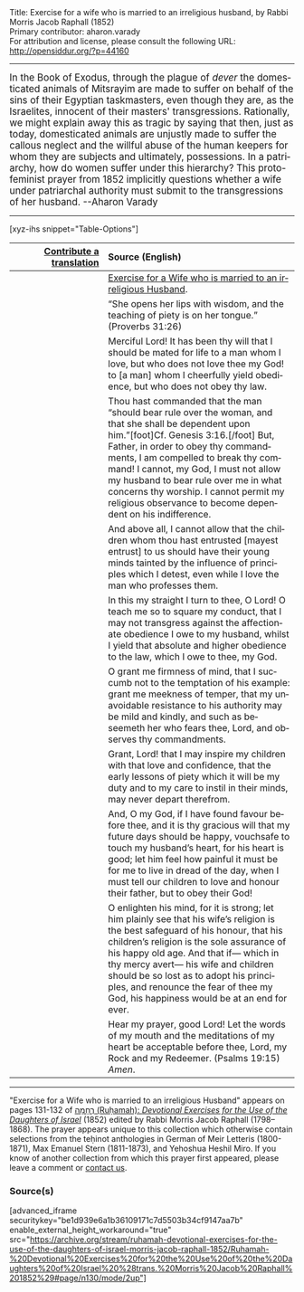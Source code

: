 <html>
<head></head>
<body>
Title: Exercise for a wife who is married to an irreligious husband, by Rabbi Morris Jacob Raphall (1852)<br />
Primary contributor: aharon.varady<br />
For attribution and license, please consult the following URL: <a href="http://opensiddur.org/?p=44160">http://opensiddur.org/?p=44160</a>
<p />
<hr />

<div class="english" lang="en" style="font-size: 1.2em;">
In the Book of Exodus, through the plague of <em>dever</em> the domesticated animals of Mitsrayim are made to suffer on behalf of the sins of their Egyptian taskmasters, even though they are, as the Israelites, innocent of their masters' transgressions. Rationally, we might explain away this as tragic by saying that then, just as today, domesticated animals are unjustly made to suffer the callous neglect and the willful abuse of the human keepers for whom they are subjects and ultimately, possessions. In a patriarchy, how do women suffer under this hierarchy? This proto-feminist prayer from 1852 implicitly questions whether a wife under patriarchal authority must submit to the transgressions of her husband. --Aharon Varady
</div>

<hr />

[xyz-ihs snippet="Table-Options"]<table style="margin-left: auto; margin-right: auto;" class="draggable">
<thead><tr><th id="x" style="text-align: right;"><a href="/contribute/upload/">Contribute a translation</a></th><th style="text-align: left;">Source (English)</th></tr></thead>
<tbody>
<tr><td style="vertical-align:top;" width="33%">
<div class="liturgy" lang="he" style="text-align: right;">

</div></td>

<td style="vertical-align:top;">
<div class="english" lang="en" style="text-align: left;">
<u>Exercise for a Wife who is married to an irreligious Husband</u>. 
</div></td></tr>


<tr><td style="vertical-align:top;">
<div class="liturgy" lang="he" style="text-align: right;">

</div></td>

<td style="vertical-align:top;">
<div class="english" lang="en" style="text-align: left;">
“She opens her lips with wisdom, 
and the teaching of piety is on her tongue.” <span class="citation">(Proverbs 31:26)</span> 
</div></td></tr>


<tr><td style="vertical-align:top;">
<div class="liturgy" lang="he" style="text-align: right;">

</div></td>

<td style="vertical-align:top;">
<div class="english" lang="en" style="text-align: left;">
Merciful Lord! 
It has been thy will 
that I should be mated for life 
to a man whom I love, 
but who does not love thee my God! 
to [a man] whom I cheerfully yield obedience, 
but who does not obey thy law. 
</div></td></tr>


<tr><td style="vertical-align:top;">
<div class="liturgy" lang="he" style="text-align: right;">

</div></td>

<td style="vertical-align:top;">
<div class="english" lang="en" style="text-align: left;">
Thou hast commanded 
that the man “should bear rule over the woman, 
and that she shall be dependent upon him.”[foot]Cf. Genesis 3:16.[/foot] 
But, Father, in order to obey thy commandments, 
I am compelled to break thy command! 
I cannot, my God, 
I must not allow my husband 
to bear rule over me 
in what concerns thy worship. 
I cannot permit my religious observance 
to become dependent 
on his indifference. 
</div></td></tr>


<tr><td style="vertical-align:top;">
<div class="liturgy" lang="he" style="text-align: right;">

</div></td>

<td style="vertical-align:top;">
<div class="english" lang="en" style="text-align: left;">
And above all, 
I cannot allow that the children 
whom thou hast entrusted [mayest entrust] to us 
should have their young minds tainted 
by the influence of principles which I detest, 
even while I love the man who professes them. 
</div></td></tr>


<tr><td style="vertical-align:top;">
<div class="liturgy" lang="he" style="text-align: right;">

</div></td>

<td style="vertical-align:top;">
<div class="english" lang="en" style="text-align: left;">
In this my straight I turn to thee, O Lord! 
O teach me so to square my conduct, 
that I may not transgress against the affectionate obedience 
I owe to my husband, 
whilst I yield that absolute and higher obedience to the law, 
which I owe to thee, my God. 
</div></td></tr>


<tr><td style="vertical-align:top;">
<div class="liturgy" lang="he" style="text-align: right;">

</div></td>

<td style="vertical-align:top;">
<div class="english" lang="en" style="text-align: left;">
O grant me firmness of mind, 
that I succumb not to the temptation of his example: 
grant me meekness of temper, 
that my unavoidable resistance to his authority 
may be mild and kindly, 
and such as beseemeth her who fears thee, Lord, 
and observes thy commandments. 
</div></td></tr>


<tr><td style="vertical-align:top;">
<div class="liturgy" lang="he" style="text-align: right;">

</div></td>

<td style="vertical-align:top;">
<div class="english" lang="en" style="text-align: left;">
Grant, Lord! 
that I may inspire my children with that love and confidence, 
that the early lessons of piety 
which it will be my duty and to my care to instil in their minds, 
may never depart therefrom. 
</div></td></tr>


<tr><td style="vertical-align:top;">
<div class="liturgy" lang="he" style="text-align: right;">

</div></td>

<td style="vertical-align:top;">
<div class="english" lang="en" style="text-align: left;">
And, O my God, 
if I have found favour before thee, 
and it is thy gracious will that my future days should be happy, 
vouchsafe to touch my husband’s heart, 
for his heart is good; 
let him feel how painful it must be for me 
to live in dread of the day, 
when I must tell our children 
to love and honour their father, 
but to obey their God! 
</div></td></tr>


<tr><td style="vertical-align:top;">
<div class="liturgy" lang="he" style="text-align: right;">

</div></td>

<td style="vertical-align:top;">
<div class="english" lang="en" style="text-align: left;">
O enlighten his mind, for it is strong; 
let him plainly see that his wife’s religion 
is the best safeguard of his honour, 
that his children’s religion 
is the sole assurance of his happy old age. 
And that if—
which in thy mercy avert—
his wife and children should be so lost 
as to adopt his principles, 
and renounce the fear of thee my God, 
his happiness would be at an end for ever. 
</div></td></tr>


<tr><td style="vertical-align:top;">
<div class="liturgy" lang="he" style="text-align: right;">

</div></td>

<td style="vertical-align:top;">
<div class="english" lang="en" style="text-align: left;">
Hear my prayer, good Lord! 
Let the words of my mouth 
and the meditations of my heart 
be acceptable before thee, Lord, 
my Rock and my Redeemer. <span class="citation">(Psalms 19:15)</span>
<em>Amen</em>.
</div></td></tr>
</tbody></table>

<hr />

"Exercise for a Wife who is married to an irreligious Husband" appears on pages 131-132 of <a href="/?p=44135">רֻחָמָה (Ruḥamah): <em>Devotional Exercises for the Use of the Daughters of Israel</em></a> (1852) edited by Rabbi Morris Jacob Raphall (1798–1868). The prayer appears unique to this collection which otherwise contain selections from the teḥinot anthologies in German of Meir Letteris (1800-1871), Max Emanuel Stern (1811-1873), and Yehoshua Heshil Miro. If you know of another collection from which this prayer first appeared, please leave a comment or <a href="/contact/">contact us</a>.

<h3>Source(s)</h3>

[advanced_iframe securitykey="be1d939e6a1b36109171c7d5503b34cf9147aa7b" enable_external_height_workaround="true" src="https://archive.org/stream/ruhamah-devotional-exercises-for-the-use-of-the-daughters-of-israel-morris-jacob-raphall-1852/Ruhamah-%20Devotional%20Exercises%20for%20the%20Use%20of%20the%20Daughters%20of%20Israel%20%28trans.%20Morris%20Jacob%20Raphall%201852%29#page/n130/mode/2up"]

&nbsp;
</body>
</html>